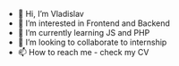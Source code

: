 - 👋 Hi, I’m Vladislav
- 👀 I’m interested in Frontend and Backend
- 🌱 I’m currently learning JS and PHP
- 💞️ I’m looking to collaborate to internship
- 📫 How to reach me - check my CV

<!---
RVladislavv/RVladislavv is a ✨ special ✨ repository because its `README.md` (this file) appears on your GitHub profile.
You can click the Preview link to take a look at your changes.
--->
